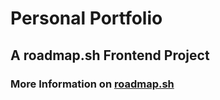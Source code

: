 # Personal Portfolio

## A roadmap.sh Frontend Project

### More Information on [roadmap.sh](https://roadmap.sh/projects/portfolio-website)
